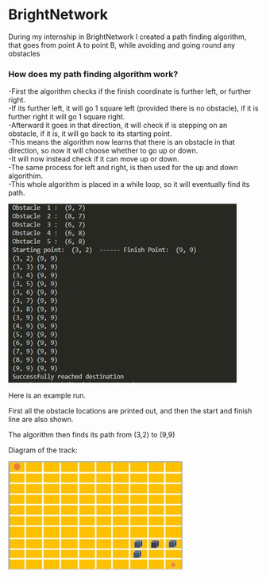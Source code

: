 # BrightNetwork
During my internship in BrightNetwork I created a path finding algorithm, that goes from point A to point B, while avoiding and going round any obstacles

### How does my path finding algorithm work?

-First the algorithm checks if the finish coordinate is further left, or further right. <br>
-If its further left, it will go 1 square left (provided there is no obstacle), if it is further right it will go 1 square right. <br>
-Afterward it goes in that direction, it will check if is stepping on an obstacle, if it is, it will go back to its starting point. <br>
-This means the algorithm now learns that there is an obstacle in that direction, so now it will choose whether to go up or down. <br>
-It will now instead check if it can move up or down. <br>
-The same process for left and right, is then used for the up and down algorithim. <br>
-This whole algorithm is placed in a while loop, so it will eventually find its path. <br>

![alt text](https://github.com/Mahdi2c/storage/blob/master/BrightNetwork/1.jpg)

Here is an example run.

First all the obstacle locations are printed out, and then the start and finish line are also shown.  

The algorithm then finds its path from (3,2) to (9,9)

Diagram of the track:

![alt text](https://github.com/Mahdi2c/storage/blob/master/BrightNetwork/2.jpg)
